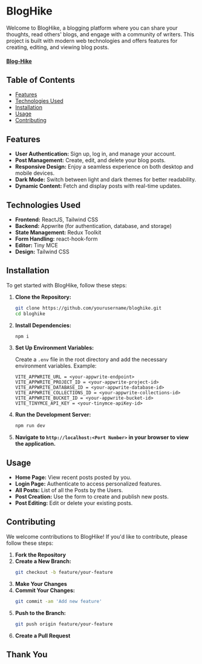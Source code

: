 # BlogHike

Welcome to BlogHike, a blogging platform where you can share your thoughts, read others' blogs, and engage with a community of writers. This project is built with modern web technologies and offers features for creating, editing, and viewing blog posts.
#### [Blog-Hike](https://blog-hike.vercel.app/)
## Table of Contents

- [Features](#features)
- [Technologies Used](#technologies-used)
- [Installation](#installation)
- [Usage](#usage)
- [Contributing](#contributing)

## Features

- **User Authentication:** Sign up, log in, and manage your account.
- **Post Management:** Create, edit, and delete your blog posts.
- **Responsive Design:** Enjoy a seamless experience on both desktop and mobile devices.
- **Dark Mode:** Switch between light and dark themes for better readability.
- **Dynamic Content:** Fetch and display posts with real-time updates.

## Technologies Used

- **Frontend:** ReactJS, Tailwind CSS
- **Backend:** Appwrite (for authentication, database, and storage)
- **State Management:** Redux Toolkit
- **Form Handling:** react-hook-form
- **Editor:** Tiny MCE
- **Design:** Tailwind CSS

## Installation

To get started with BlogHike, follow these steps:

1. **Clone the Repository:**
    ```bash
    git clone https://github.com/yourusername/bloghike.git
    cd bloghike
    ```

2. **Install Dependencies:**
    ```bash
    npm i
    ```

3. **Set Up Environment Variables:**

   Create a `.env` file in the root directory and add the necessary environment variables. Example:
    ```env
    VITE_APPWRITE_URL = <your-appwrite-endpoint>
    VITE_APPWRITE_PROJECT_ID = <your-appwrite-project-id>
    VITE_APPWRITE_DATABASE_ID = <your-appwrite-database-id>
    VITE_APPWRITE_COLLECTIONS_ID = <your-appwrite-collections-id>
    VITE_APPWRITE_BUCKET_ID = <your-appwrite-bucket-id>
    VITE_TINYMCE_API_KEY = <your-tinymce-apiKey-id>
    ```

4. **Run the Development Server:**
    ```bash
    npm run dev
    ```

5. **Navigate to `http://localhost:<Port Number>` in your browser to view the application.**

## Usage

- **Home Page:** View recent posts posted by you.
- **Login Page:** Authenticate to access personalized features.
- **All Posts:** List of all the Posts by the Users.
- **Post Creation:** Use the form to create and publish new posts.
- **Post Editing:** Edit or delete your existing posts.

## Contributing

We welcome contributions to BlogHike! If you'd like to contribute, please follow these steps:

1. **Fork the Repository**
2. **Create a New Branch:**
    ```bash
    git checkout -b feature/your-feature
    ```
3. **Make Your Changes**
4. **Commit Your Changes:**
    ```bash
    git commit -am 'Add new feature'
    ```
5. **Push to the Branch:**
    ```bash
    git push origin feature/your-feature
    ```
6. **Create a Pull Request**

## Thank You
